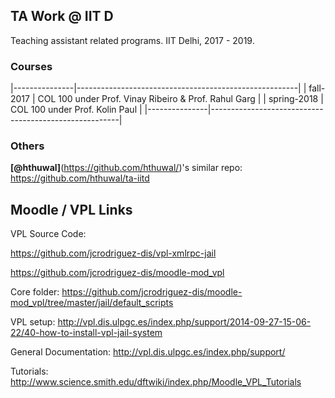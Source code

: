 
## TA Work @ IIT D

Teaching assistant related programs. IIT Delhi, 2017 - 2019.

### Courses

|---------------|-------------------------------------------------------|
| fall-2017     | COL 100 under Prof. Vinay Ribeiro & Prof. Rahul Garg  |
| spring-2018   | COL 100 under Prof. Kolin Paul                        |
|---------------|-------------------------------------------------------|

### Others

**[@hthuwal]**(https://github.com/hthuwal/)'s similar repo: https://github.com/hthuwal/ta-iitd


## Moodle / VPL Links

VPL Source Code:

https://github.com/jcrodriguez-dis/vpl-xmlrpc-jail

https://github.com/jcrodriguez-dis/moodle-mod_vpl

Core folder: https://github.com/jcrodriguez-dis/moodle-mod_vpl/tree/master/jail/default_scripts

VPL setup: http://vpl.dis.ulpgc.es/index.php/support/2014-09-27-15-06-22/40-how-to-install-vpl-jail-system

General Documentation: http://vpl.dis.ulpgc.es/index.php/support/

Tutorials: http://www.science.smith.edu/dftwiki/index.php/Moodle_VPL_Tutorials
